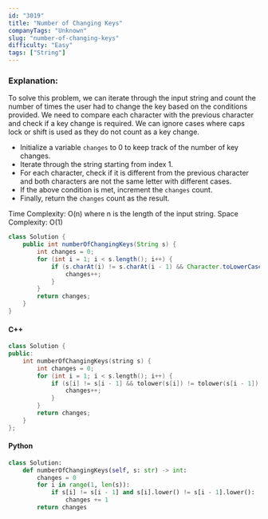 ```yaml
---
id: "3019"
title: "Number of Changing Keys"
companyTags: "Unknown"
slug: "number-of-changing-keys"
difficulty: "Easy"
tags: ["String"]
---
```


### Explanation:
To solve this problem, we can iterate through the input string and count the number of times the user had to change the key based on the conditions provided. We need to compare each character with the previous character and check if a key change is required. We can ignore cases where caps lock or shift is used as they do not count as a key change.

- Initialize a variable `changes` to 0 to keep track of the number of key changes.
- Iterate through the string starting from index 1.
- For each character, check if it is different from the previous character and both characters are not the same letter with different cases.
- If the above condition is met, increment the `changes` count.
- Finally, return the `changes` count as the result.

Time Complexity: O(n) where n is the length of the input string.
Space Complexity: O(1)

```java
class Solution {
    public int numberOfChangingKeys(String s) {
        int changes = 0;
        for (int i = 1; i < s.length(); i++) {
            if (s.charAt(i) != s.charAt(i - 1) && Character.toLowerCase(s.charAt(i)) != Character.toLowerCase(s.charAt(i - 1))) {
                changes++;
            }
        }
        return changes;
    }
}
```

#### C++
```cpp
class Solution {
public:
    int numberOfChangingKeys(string s) {
        int changes = 0;
        for (int i = 1; i < s.length(); i++) {
            if (s[i] != s[i - 1] && tolower(s[i]) != tolower(s[i - 1])) {
                changes++;
            }
        }
        return changes;
    }
};
```

#### Python
```python
class Solution:
    def numberOfChangingKeys(self, s: str) -> int:
        changes = 0
        for i in range(1, len(s)):
            if s[i] != s[i - 1] and s[i].lower() != s[i - 1].lower():
                changes += 1
        return changes
```